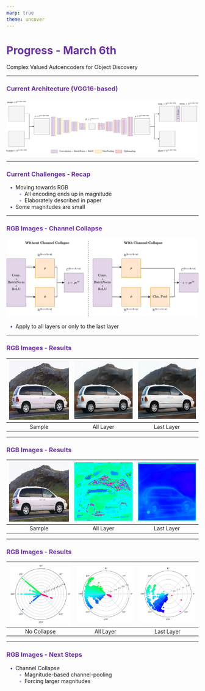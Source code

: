 ```yaml
---
marp: true
theme: uncover
---
```


# Progress - March 6th

Complex Valued Autoencoders for Object Discovery

---

### Current Architecture (VGG16-based)

![width:12in](assets/CAE.jpg)

---

### Current Challenges - Recap

-   Moving towards RGB
    -   All encoding ends up in magnitude
    -   Elaborately described in paper
-   Some magnitudes are small

---

### RGB Images - Channel Collapse

![width:10in](assets/Collapse.jpg)

-   Apply to all layers or only to the last layer

---

### RGB Images - Results

| ![height:3in width:3in](assets/sample.jpg) | ![height:3in width:3in](assets/all_layer_r.jpg) | ![height:3in width:3in](assets/last_layer_r.jpg) |
| :----------------------------------------: | :---------------------------------------------: | :----------------------------------------------: |
|                   Sample                   |                    All Layer                    |                    Last Layer                    |

---

### RGB Images - Results

| ![height:3in width:3in](assets/sample.jpg) | ![height:3in width:3in](assets/all_layer_p.jpg) | ![height:3in width:3in](assets/last_layer_p.jpg) |
| :----------------------------------------: | :---------------------------------------------: | :----------------------------------------------: |
|                   Sample                   |                    All Layer                    |                    Last Layer                    |

---

### RGB Images - Results

| ![height:3in width:3in](assets/no_collapse_m.jpg) | ![height:3in width:3in](assets/all_layer_m.jpg) | ![height:3in width:3in](assets/last_layer_m.jpg) |
| :-----------------------------------------------: | :---------------------------------------------: | :----------------------------------------------: |
|                    No Collapse                    |                    All Layer                    |                    Last Layer                    |

---

### RGB Images - Next Steps

-   Channel Collapse
    -   Magnitude-based channel-pooling
    -   Forcing larger magnitudes

<style>
    h1, h2, h3, h4, h5 {
        color: #6b32a8
    }

    ul {
        width: 100%;
        list-style: none;
    }

    ul li::before {
        content: "\2022";
        color: #6b32a8;
        font-weight: bold;
        display: inline-block;
        width: 1em;
        margin-left: -1em;
    }

    ul ul li::before {
        opacity: 0.5;
    }
</style>
